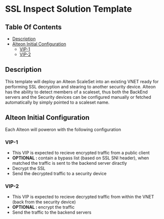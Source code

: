 # SSL Inspect Solution Template

## Table Of Contents ###
- [Description](#description )
- [Alteon Initial Configuration](#Alteon-Initial-Configuration)
  * [VIP-1](#VIP-1)
  * [VIP-2](#VIP-2)

## Description
This template will deploy an Alteon ScaleSet into an existing VNET ready for performing SSL decryption and stearing to another security device.
Alteon has the ability to detect members of a scaleset, thus both the BackEnd servers and the Security devices can be configured manually or fetched automatically by simply pointed to a scaleset name.

## Alteon Initial Configuration
Each Alteon will poweron with the following configuration
### VIP-1
- This VIP is expected to recieve encrypted traffic from a public client
- <b>OPTIONAL : </b> contain a bypass list (based on SSL SNI header), when matched the traffic is sent to the backend server diractly 
- Decrypt the SSL 
- Send the decrypted traffic to a security device

### VIP-2
- This VIP is expected to recieve decrypted traffic from within the VNET (back from the security device)
- <b>OPTIONAL : </b> encrypt the traffic 
- Send the traffic to the backend servers
